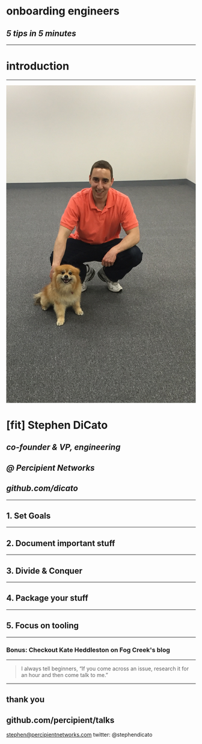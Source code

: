 <!---
This is a comment and should not render!
-->

# onboarding engineers
## _5 tips in 5 minutes_

---

# introduction

---

![left fill](../boston_python_08_27_2015/images/dicato.png)

# [fit] Stephen DiCato

## _co-founder & VP, engineering_
## _@ Percipient Networks_
## _github.com/dicato_

---

## 1. Set Goals

---

## 2. Document important stuff

---

## 3. Divide & Conquer

---

## 4. Package your stuff

---

## 5. Focus on tooling

---

### **Bonus:** Checkout Kate Heddleston on Fog Creek's blog

---

> I always tell beginners, “If you come across an issue, research it for an hour and then come talk to me.”

---

## thank you
## github.com/percipient/talks

stephen@percipientnetworks.com
twitter: @stephendicato
